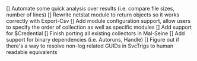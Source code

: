 [] Automate some quick analysis over results (i.e. compare file sizes, number of lines)
[] Rewrite netstat module to return objects so it works correctly with Export-Csv
[] Add module configuration support, allow users to specify the order of collection as well as specific modules
[] Add support for $Credential
[] Finish porting all existing collectors in Mal-Seine
[] Add support for binary dependencies (i.e. Autoruns, Handle)
[] Figure out if there's a way to resolve non-log related GUIDs in SvcTrigs to human readable equivalents
